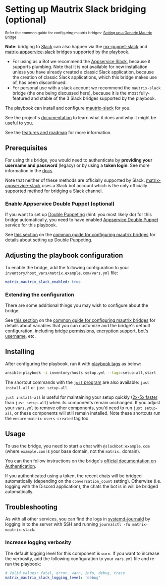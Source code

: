 <!--
SPDX-FileCopyrightText: 2023 Cody Wyatt Neiman
SPDX-FileCopyrightText: 2023 Stuart Mumford
SPDX-FileCopyrightText: 2024 - 2025 Suguru Hirahara
SPDX-FileCopyrightText: 2024 Slavi Pantaleev

SPDX-License-Identifier: AGPL-3.0-or-later
-->

# Setting up Mautrix Slack bridging (optional)

<sup>Refer the common guide for configuring mautrix bridges: [Setting up a Generic Mautrix Bridge](configuring-playbook-bridge-mautrix-bridges.md)</sup>

**Note**: bridging to [Slack](https://slack.com/) can also happen via the [mx-puppet-slack](configuring-playbook-bridge-mx-puppet-slack.md) and [matrix-appservice-slack](configuring-playbook-bridge-appservice-slack.md) bridges supported by the playbook.
- For using as a Bot we recommend the [Appservice Slack](configuring-playbook-bridge-appservice-slack.md), because it supports plumbing. Note that it is not available for new installation unless you have already created a classic Slack application, because the creation of classic Slack applications, which this bridge makes use of, has been discontinued.
- For personal use with a slack account we recommend the `mautrix-slack` bridge (the one being discussed here), because it is the most fully-featured and stable of the 3 Slack bridges supported by the playbook.

The playbook can install and configure [mautrix-slack](https://github.com/mautrix/slack) for you.

See the project's [documentation](https://docs.mau.fi/bridges/go/slack/index.html) to learn what it does and why it might be useful to you.

See the [features and roadmap](https://github.com/mautrix/slack/blob/main/ROADMAP.md) for more information.

## Prerequisites

For using this bridge, you would need to authenticate by **providing your username and password** (legacy) or by using a **token login**. See more information in the [docs](https://docs.mau.fi/bridges/go/slack/authentication.html).

Note that neither of these methods are officially supported by Slack. [matrix-appservice-slack](configuring-playbook-bridge-appservice-slack.md) uses a Slack bot account which is the only officially supported method for bridging a Slack channel.

### Enable Appservice Double Puppet (optional)

If you want to set up [Double Puppeting](https://docs.mau.fi/bridges/general/double-puppeting.html) (hint: you most likely do) for this bridge automatically, you need to have enabled [Appservice Double Puppet](configuring-playbook-appservice-double-puppet.md) service for this playbook.

See [this section](configuring-playbook-bridge-mautrix-bridges.md#set-up-double-puppeting-optional) on the [common guide for configuring mautrix bridges](configuring-playbook-bridge-mautrix-bridges.md) for details about setting up Double Puppeting.

## Adjusting the playbook configuration

To enable the bridge, add the following configuration to your `inventory/host_vars/matrix.example.com/vars.yml` file:

```yaml
matrix_mautrix_slack_enabled: true
```

### Extending the configuration

There are some additional things you may wish to configure about the bridge.

<!-- NOTE: relay mode is not supported for this bridge -->
See [this section](configuring-playbook-bridge-mautrix-bridges.md#extending-the-configuration) on the [common guide for configuring mautrix bridges](configuring-playbook-bridge-mautrix-bridges.md) for details about variables that you can customize and the bridge's default configuration, including [bridge permissions](configuring-playbook-bridge-mautrix-bridges.md#configure-bridge-permissions-optional), [encryption support](configuring-playbook-bridge-mautrix-bridges.md#enable-encryption-optional), [bot's username](configuring-playbook-bridge-mautrix-bridges.md#set-the-bots-username-optional), etc.

## Installing

After configuring the playbook, run it with [playbook tags](playbook-tags.md) as below:

<!-- NOTE: let this conservative command run (instead of install-all) to make it clear that failure of the command means something is clearly broken. -->
```sh
ansible-playbook -i inventory/hosts setup.yml --tags=setup-all,start
```

The shortcut commands with the [`just` program](just.md) are also available: `just install-all` or `just setup-all`

`just install-all` is useful for maintaining your setup quickly ([2x-5x faster](../CHANGELOG.md#2x-5x-performance-improvements-in-playbook-runtime) than `just setup-all`) when its components remain unchanged. If you adjust your `vars.yml` to remove other components, you'd need to run `just setup-all`, or these components will still remain installed. Note these shortcuts run the `ensure-matrix-users-created` tag too.

## Usage

To use the bridge, you need to start a chat with `@slackbot:example.com` (where `example.com` is your base domain, not the `matrix.` domain).

You can then follow instructions on the bridge's [official documentation on Authentication](https://docs.mau.fi/bridges/go/slack/authentication.html).

If you authenticated using a token, the recent chats will be bridged automatically (depending on the `conversation_count` setting). Otherwise (i.e. logging with the Discord application), the chats the bot is in will be bridged automatically.

## Troubleshooting

As with all other services, you can find the logs in [systemd-journald](https://www.freedesktop.org/software/systemd/man/systemd-journald.service.html) by logging in to the server with SSH and running `journalctl -fu matrix-mautrix-slack`.

### Increase logging verbosity

The default logging level for this component is `warn`. If you want to increase the verbosity, add the following configuration to your `vars.yml` file and re-run the playbook:

```yaml
# Valid values: fatal, error, warn, info, debug, trace
matrix_mautrix_slack_logging_level: 'debug'
```
